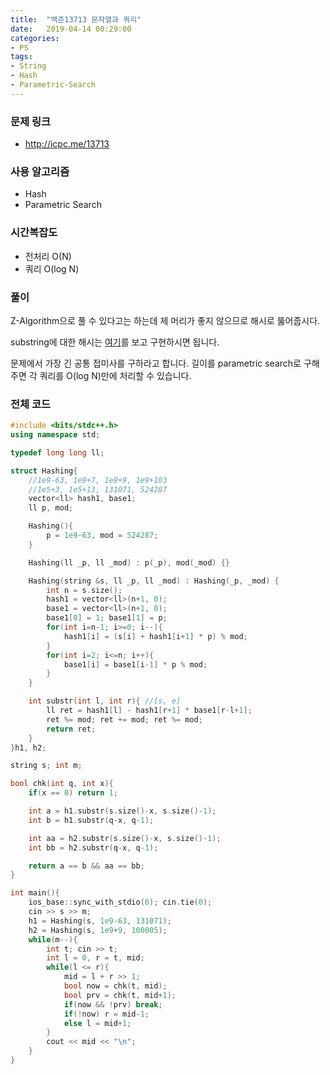 ```yaml
---
title:  "백준13713 문자열과 쿼리"
date:   2019-04-14 00:29:00
categories:
- PS
tags:
- String
- Hash
- Parametric-Search
---
```


### 문제 링크
* http://icpc.me/13713

### 사용 알고리즘
* Hash
* Parametric Search

### 시간복잡도
* 전처리 O(N)
* 쿼리 O(log N)

### 풀이
Z-Algorithm으로 풀 수 있다고는 하는데 제 머리가 좋지 않으므로 해시로 뚫어줍시다.

substring에 대한 해시는 [여기](https://codeforces.com/blog/entry/12145#comment-168083)를 보고 구현하시면 됩니다.

문제에서 가장 긴 공통 접미사를 구하라고 합니다. 길이를 parametric search로 구해주면 각 쿼리를 O(log N)만에 처리할 수 있습니다.

### 전체 코드
```cpp
#include <bits/stdc++.h>
using namespace std;

typedef long long ll;

struct Hashing{
	//1e9-63, 1e9+7, 1e9+9, 1e9+103
	//1e5+3, 1e5+13, 131071, 524287
	vector<ll> hash1, base1;
	ll p, mod;

	Hashing(){
		p = 1e9-63, mod = 524287;
	}

	Hashing(ll _p, ll _mod) : p(_p), mod(_mod) {}

	Hashing(string &s, ll _p, ll _mod) : Hashing(_p, _mod) {
		int n = s.size();
		hash1 = vector<ll>(n+1, 0);
		base1 = vector<ll>(n+1, 0);
		base1[0] = 1; base1[1] = p;
		for(int i=n-1; i>=0; i--){
			hash1[i] = (s[i] + hash1[i+1] * p) % mod;
		}
		for(int i=2; i<=n; i++){
			base1[i] = base1[i-1] * p % mod;
		}
	}

	int substr(int l, int r){ //[s, e]
		ll ret = hash1[l] - hash1[r+1] * base1[r-l+1];
		ret %= mod; ret += mod; ret %= mod;
		return ret;
	}
}h1, h2;

string s; int m;

bool chk(int q, int x){
	if(x == 0) return 1;

	int a = h1.substr(s.size()-x, s.size()-1);
	int b = h1.substr(q-x, q-1);

	int aa = h2.substr(s.size()-x, s.size()-1);
	int bb = h2.substr(q-x, q-1);

	return a == b && aa == bb;
}

int main(){
	ios_base::sync_with_stdio(0); cin.tie(0);
	cin >> s >> m;
	h1 = Hashing(s, 1e9-63, 131071);
	h2 = Hashing(s, 1e9+9, 100005);
	while(m--){
		int t; cin >> t;
		int l = 0, r = t, mid;
		while(l <= r){
			mid = l + r >> 1;
			bool now = chk(t, mid);
			bool prv = chk(t, mid+1);
			if(now && !prv) break;
			if(!now) r = mid-1;
			else l = mid+1;
		}
		cout << mid << "\n";
	}
}
```
